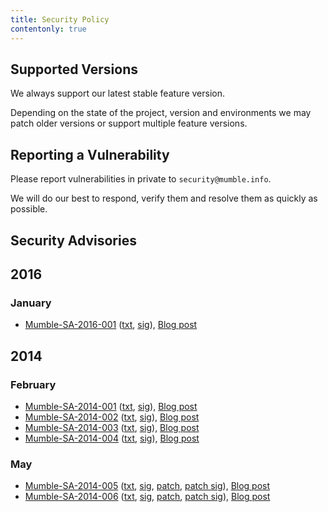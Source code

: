 ```yaml
---
title: Security Policy
contentonly: true
---
```


## Supported Versions

We always support our latest stable feature version.

Depending on the state of the project, version and environments we may patch older versions or support multiple feature
versions.

## Reporting a Vulnerability

Please report vulnerabilities in private to `security@mumble.info`.

We will do our best to respond, verify them and resolve them as quickly as possible.

## Security Advisories

## 2016

### January

- [Mumble-SA-2016-001](/security/mumble-sa-2016-001/) ([txt](Mumble-SA-2016-001.txt),
  [sig](Mumble-SA-2016-001.txt.sig)), [Blog post](/blog/mumble-1.2.13/)

## 2014

### February

- [Mumble-SA-2014-001](/security/mumble-sa-2014-001/) ([txt](Mumble-SA-2014-001.txt),
  [sig](Mumble-SA-2014-001.txt.sig)), [Blog post](/blog/mumble-1.2.5/)
- [Mumble-SA-2014-002](/security/mumble-sa-2014-002/) ([txt](Mumble-SA-2014-002.txt),
  [sig](Mumble-SA-2014-002.txt.sig)), [Blog post](/blog/mumble-1.2.5/)
- [Mumble-SA-2014-003](/security/mumble-sa-2014-003/) ([txt](Mumble-SA-2014-003.txt),
  [sig](Mumble-SA-2014-003.txt.sig)), [Blog post](/blog/mumble-for-ios-1.2.3/)
- [Mumble-SA-2014-004](/security/mumble-sa-2014-004/) ([txt](Mumble-SA-2014-004.txt),
  [sig](Mumble-SA-2014-004.txt.sig)), [Blog post](/blog/mumble-for-ios-1.2.3/)

### May

- [Mumble-SA-2014-005](/security/mumble-sa-2014-005/) ([txt](Mumble-SA-2014-005.txt), [sig](Mumble-SA-2014-005.txt.sig),
  [patch](Mumble-SA-2014-005.patch), [patch sig](Mumble-SA-2014-005.patch.sig)), [Blog post](/blog/mumble-1.2.6/)
- [Mumble-SA-2014-006](/security/mumble-sa-2014-006/) ([txt](Mumble-SA-2014-006.txt), [sig](Mumble-SA-2014-006.txt.sig),
  [patch](Mumble-SA-2014-006.patch), [patch sig](Mumble-SA-2014-006.patch.sig)), [Blog post](/blog/mumble-1.2.6/)
